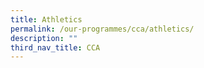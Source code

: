 ```yaml
---
title: Athletics
permalink: /our-programmes/cca/athletics/
description: ""
third_nav_title: CCA
---
```

